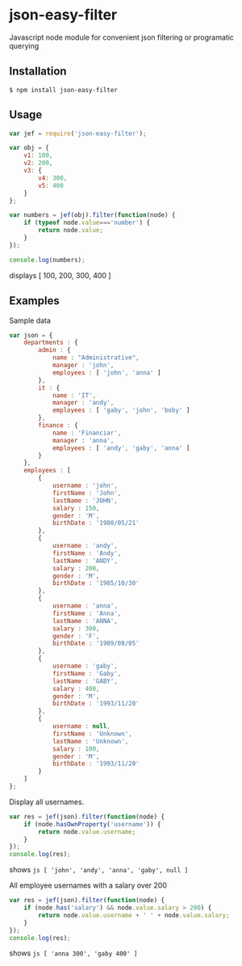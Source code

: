 json-easy-filter
================

Javascript node module for convenient json filtering or programatic querying


## Installation

```shell
$ npm install json-easy-filter
```

## Usage

```js
var jef = require('json-easy-filter');

var obj = {
	v1: 100,
	v2: 200,
	v3: {
		v4: 300,
		v5: 400
	}
};

var numbers = jef(obj).filter(function(node) {
	if (typeof node.value==='number') {
		return node.value;
	}
});

console.log(numbers);
```

displays [ 100, 200, 300, 400 ]

## Examples

Sample data
```js
var json = {
	departments : {
		admin : {
			name : "Administrative",
			manager : 'john',
			employees : [ 'john', 'anna' ]
		},
		it : {
			name : 'IT',
			manager : 'andy',
			employees : [ 'gaby', 'john', 'boby' ]
		},
		finance : {
			name : 'Financiar',
			manager : 'anna',
			employees : [ 'andy', 'gaby', 'anna' ]
		}
	},
	employees : [
		{
			username : 'john',
			firstName : 'John',
			lastName : 'JOHN',
			salary : 150,
			gender : 'M',
			birthDate : '1980/05/21'
		}, 
		{
			username : 'andy',
			firstName : 'Andy',
			lastName : 'ANDY',
			salary : 200,
			gender : 'M',
			birthDate : '1985/10/30'
		}, 
		{
			username : 'anna',
			firstName : 'Anna',
			lastName : 'ANNA',
			salary : 300,
			gender : 'F',
			birthDate : '1989/08/05'
		}, 
		{
			username : 'gaby',
			firstName : 'Gaby',
			lastName : 'GABY',
			salary : 400,
			gender : 'M',
			birthDate : '1993/11/20'
		}, 
		{
			username : null,
			firstName : 'Unknown',
			lastName : 'Unknown',
			salary : 100,
			gender : 'M',
			birthDate : '1993/11/20'
		} 
	]
};
```

Display all usernames.
```js
var res = jef(json).filter(function(node) {
	if (node.hasOwnProperty('username')) {
		return node.value.username;
	}
});
console.log(res);
```
shows ```js [ 'john', 'andy', 'anna', 'gaby', null ] ```


All employee usernames with a salary over 200
```js
var res = jef(json).filter(function(node) {
	if (node.has('salary') && node.value.salary > 200) {
		return node.value.username + ' ' + node.value.salary;
	}
});
console.log(res);
```
shows ```js [ 'anna 300', 'gaby 400' ] ```
